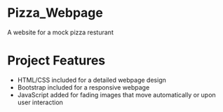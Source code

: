 # Pizza_Webpage
A website for a mock pizza resturant

# Project Features
* HTML/CSS included for a detailed webpage design
* Bootstrap included for a responsive webpage
* JavaScript added for fading images that move automatically or upon user interaction
